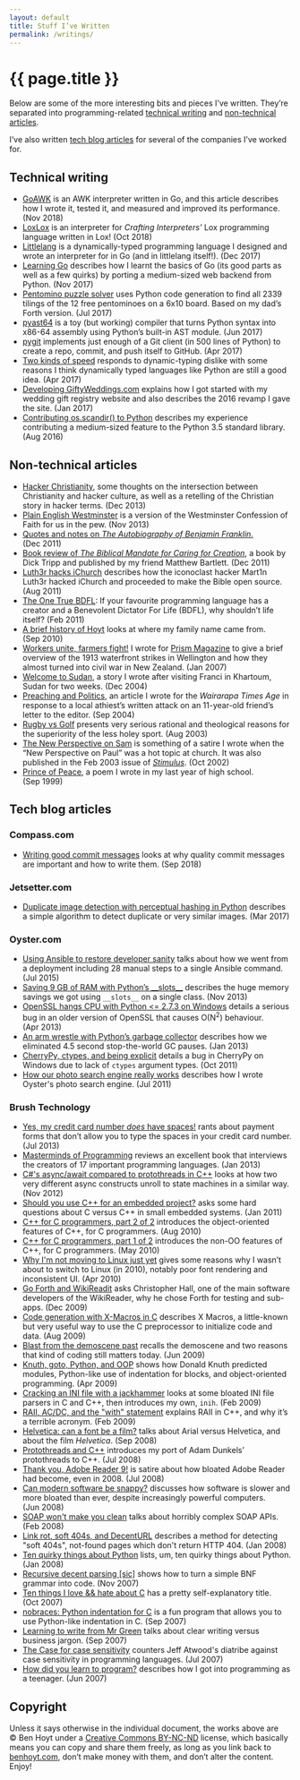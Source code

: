 ```yaml
---
layout: default
title: Stuff I’ve Written
permalink: /writings/
---
```

# {{ page.title }}

Below are some of the more interesting bits and pieces I’ve written. They’re separated into programming-related [technical writing](#technical-writing) and [non-technical articles](#non-technical-articles).

I’ve also written [tech blog articles](#tech-blog-articles) for several of the companies I’ve worked for.


## Technical writing

* [GoAWK](/writings/goawk/) is an AWK interpreter written in Go, and this article describes how I wrote it, tested it, and measured and improved its performance. (Nov&nbsp;2018)
* [LoxLox](/writings/loxlox/) is an interpreter for *Crafting Interpreters'* Lox programming language written in Lox! (Oct&nbsp;2018)
* [Littlelang](/writings/littlelang/) is a dynamically-typed programming language I designed and wrote an interpreter for in Go (and in littlelang itself!). (Dec&nbsp;2017)
* [Learning Go](/writings/learning-go/) describes how I learnt the basics of Go (its good parts as well as a few quirks) by porting a medium-sized web backend from Python. (Nov&nbsp;2017)
* [Pentomino puzzle solver](/writings/python-pentomino/) uses Python code generation to find all 2339 tilings of the 12 free pentominoes on a 6x10 board. Based on my dad&rsquo;s Forth version. (Jul&nbsp;2017)
* [pyast64](/writings/pyast64/) is a toy (but working) compiler that turns Python syntax into x86-64 assembly using Python&rsquo;s built-in AST module. (Jun&nbsp;2017)
* [pygit](/writings/pygit/) implements just enough of a Git client (in 500 lines of Python) to create a repo, commit, and push itself to GitHub. (Apr&nbsp;2017)
* [Two kinds of speed](/writings/language-speed/) responds to dynamic-typing dislike with some reasons I think dynamically typed languages like Python are still a good idea. (Apr&nbsp;2017)
* [Developing GiftyWeddings.com](/writings/gifty/) explains how I got started with my wedding gift registry website and also describes the 2016 revamp I gave the site. (Jan&nbsp;2017)
* [Contributing os.scandir() to Python](/writings/scandir/) describes my experience contributing a medium-sized feature to the Python 3.5 standard library. (Aug&nbsp;2016)


## Non-technical articles

* [Hacker Christianity](http://aliensintheapple.com/2013/12/22/hacker-christianity/), some thoughts on the intersection between Christianity and hacker culture, as well as a retelling of the Christian story in hacker terms. (Dec&nbsp;2013)
* [Plain English Westminster](/writings/pew/) is a version of the Westminster Confession of Faith for us in the <span class="sc">pew</span>. (Nov&nbsp;2013)
* [Quotes and notes on *The Autobiography of Benjamin Franklin*.](http://aliensintheapple.com/2011/12/23/the-autobiography-of-benjamin-franklin/) (Dec&nbsp;2011)
* [Book review of *The Biblical Mandate for Caring for Creation*](http://aliensintheapple.com/2011/12/02/caring-for-creation/), a book by Dick Tripp and published by my friend Matthew Bartlett. (Dec&nbsp;2011)
* [Luth3r hacks iChurch](http://aliensintheapple.wordpress.com/2011/08/30/luth3r-hacks-ichurch-makes-bible-open-source/) describes how the iconoclast hacker Mart1n Luth3r hacked iChurch and proceeded to make the Bible open source. (Aug&nbsp;2011)
* [The One True BDFL](http://aliensintheapple.wordpress.com/2011/02/14/the-one-true-bdfl/): If your favourite programming language has a creator and a Benevolent Dictator For Life (BDFL), why shouldn&rsquo;t life itself? (Feb&nbsp;2011)
* [A brief history of Hoyt](http://aliensintheapple.wordpress.com/2010/09/08/a-brief-history-of-hoyt/) looks at where my family name came from. (Sep&nbsp;2010)
* [Workers unite, farmers fight!](/prism-magazine/issue5/history1.html) I wrote for [Prism Magazine](/prism-magazine/) to give a brief overview of the 1913 waterfront strikes in Wellington and how they almost turned into civil war in New Zealand. (Jan&nbsp;2007)
* [Welcome to Sudan](/writings/welcome-to-sudan/), a story I wrote after visiting Franci in Khartoum, Sudan for two weeks. (Dec&nbsp;2004)
* [Preaching and Politics](/writings/preaching-and-politics/), an article I wrote for the *Wairarapa Times Age* in response to a local athiest&rsquo;s written attack on an 11-year-old friend&rsquo;s letter to the editor. (Sep&nbsp;2004)
* [Rugby vs Golf](/prism-magazine/issue2/satire.html) presents very serious rational and theological reasons for the superiority of the less holey sport. (Aug&nbsp;2003)
* [The New Perspective on Sam](/prism-magazine/articles/npsam.html) is something of a satire I wrote when the &ldquo;New Perspective on Paul&rdquo; was a hot topic at church. It was also published in the Feb&nbsp;2003 issue of [*Stimulus*](http://www.laidlaw.ac.nz/stimulus). (Oct&nbsp;2002)
* [Prince of Peace](/writings/prince-of-peace/), a poem I wrote in my last year of high school. (Sep&nbsp;1999)


## Tech blog articles

### Compass.com

* [Writing good commit messages](/writings/writing-good-commit-messages/) looks at why quality commit messages are important and how to write them. (Sep&nbsp;2018)

### Jetsetter.com

* [Duplicate image detection with perceptual hashing in Python](/writings/duplicate-image-detection/) describes a simple algorithm to detect duplicate or very similar images. (Mar&nbsp;2017)

### Oyster.com

* [Using Ansible to restore developer sanity](/writings/using-ansible-to-restore-developer-sanity/) talks about how we went from a deployment including 28 manual steps to a single Ansible command. (Jul&nbsp;2015)
* [Saving 9 GB of RAM with Python’s \_\_slots\_\_](/writings/save-ram-with-python-slots/) describes the huge memory savings we got using `__slots__` on a single class. (Nov&nbsp;2013)
* [OpenSSL hangs CPU with Python <= 2.7.3 on Windows](/writings/openssl-python-windows/) details a serious bug in an older version of OpenSSL that causes O(N<sup>2</sup>) behaviour. (Apr&nbsp;2013)
* [An arm wrestle with Python’s garbage collector](/writings/pythons-garbage-collector/) describes how we eliminated 4.5 second stop-the-world GC pauses. (Jan&nbsp;2013)
* [CherryPy, ctypes, and being explicit](/writings/cherrypy-ctypes-and-being-explicit/) details a bug in CherryPy on Windows due to lack of `ctypes` argument types. (Oct&nbsp;2011)
* [How our photo search engine really works](/writings/how-our-photo-search-engine-really-works/) describes how I wrote Oyster's photo search engine. (Jul&nbsp;2011)

### Brush Technology

* [Yes, my credit card number *does* have spaces!](http://blog.brush.co.nz/2013/07/card-number/) rants about payment forms that don’t allow you to type the spaces in your credit card number. (Jul&nbsp;2013)
* [Masterminds of Programming](http://blog.brush.co.nz/2013/01/masterminds-of-programming/) reviews an excellent book that interviews the creators of 17 important programming languages. (Jan&nbsp;2013)
* [C#'s async/await compared to protothreads in C++](http://blog.brush.co.nz/2012/11/async-await-protothreads-cpp/) looks at how two very different async constructs unroll to state machines in a similar way. (Nov&nbsp;2012)
* [Should you use C++ for an embedded project?](http://blog.brush.co.nz/2011/01/cpp-embedded/) asks some hard questions about C versus C++ in small embedded systems. (Jan&nbsp;2011)
* [C++ for C programmers, part 2 of 2](http://blog.brush.co.nz/2010/08/cpp-2/) introduces the object-oriented features of C++, for C programmers. (Aug&nbsp;2010)
* [C++ for C programmers, part 1 of 2](http://blog.brush.co.nz/2010/05/cpp-1/) introduces the non-OO features of C++, for C programmers. (May&nbsp;2010)
* [Why I'm not moving to Linux just yet](http://blog.brush.co.nz/2010/04/not-linux-yet/) gives some reasons why I wasn’t about to switch to Linux (in 2010), notably poor font rendering and inconsistent UI. (Apr&nbsp;2010)
* [Go Forth and WikiReadit](http://blog.brush.co.nz/2009/12/wikireader/) asks Christopher Hall, one of the main software developers of the WikiReader, why he chose Forth for testing and sub-apps. (Dec&nbsp;2009)
* [Code generation with X-Macros in C](http://blog.brush.co.nz/2009/08/xmacros/) describes X Macros, a little-known but very useful way to use the C preprocessor to initialize code and data. (Aug&nbsp;2009)
* [Blast from the demoscene past](http://blog.brush.co.nz/2009/06/scene/) recalls the demoscene and two reasons that kind of coding still matters today. (Jun&nbsp;2009)
* [Knuth, goto, Python, and OOP](http://blog.brush.co.nz/2009/04/knuth/) shows how Donald Knuth predicted modules, Python-like use of indentation for blocks, and object-oriented programming. (Apr&nbsp;2009)
* [Cracking an INI file with a jackhammer](http://blog.brush.co.nz/2009/02/inih/) looks at some bloated INI file parsers in C and C++, then introduces my own, `inih`. (Feb&nbsp;2009)
* [RAII, AC/DC, and the "with" statement](http://blog.brush.co.nz/2009/02/raii-acdc/) explains RAII in C++, and why it’s a terrible acronym. (Feb&nbsp;2009)
* [Helvetica: can a font be a film?](http://blog.brush.co.nz/2008/09/helvetica/) talks about Arial versus Helvetica, and about the film *Helvetica*. (Sep&nbsp;2008)
* [Protothreads and C++](http://blog.brush.co.nz/2008/07/protothreads/) introduces my port of Adam Dunkels’ protothreads to C++. (Jul&nbsp;2008)
* [Thank you, Adobe Reader 9!](http://blog.brush.co.nz/2008/07/adobe-reader-9/) is satire about how bloated Adobe Reader had become, even in 2008. (Jul&nbsp;2008)
* [Can modern software be snappy?](http://blog.brush.co.nz/2008/06/snappy-software/) discusses how software is slower and more bloated than ever, despite increasingly powerful computers. (Jun&nbsp;2008)
* [SOAP won't make you clean](http://blog.brush.co.nz/2008/02/soap-is-dirty/) talks about horribly complex SOAP APIs. (Feb&nbsp;2008)
* [Link rot, soft 404s, and DecentURL](http://blog.brush.co.nz/2008/01/soft404s/) describes a method for detecting "soft 404s", not-found pages which don't return HTTP 404. (Jan&nbsp;2008)
* [Ten quirky things about Python](http://blog.brush.co.nz/2008/01/ten-python-quirkies/) lists, um, ten quirky things about Python. (Jan&nbsp;2008)
* [Recursive decent parsing [sic]](http://blog.brush.co.nz/2007/11/recursive-decent/) shows how to turn a simple BNF grammar into code. (Nov&nbsp;2007)
* [Ten things I love && hate about C](http://blog.brush.co.nz/2007/10/ten-things-about-c/) has a pretty self-explanatory title. (Oct&nbsp;2007)
* [nobraces: Python indentation for C](http://blog.brush.co.nz/2007/09/nobraces/) is a fun program that allows you to use Python-like indentation in C. (Sep&nbsp;2007)
* [Learning to write from Mr Green](http://blog.brush.co.nz/2007/09/learning-to-write/) talks about clear writing versus business jargon. (Sep&nbsp;2007)
* [The Case for case sensitivity](http://blog.brush.co.nz/2007/07/the-case-for-case-sensitivity/) counters Jeff Atwood's diatribe against case sensitivity in programming languages. (Jul&nbsp;2007)
* [How did you learn to program?](http://blog.brush.co.nz/2007/06/how-did-you-learn-to-program/) describes how I got into programming as a teenager. (Jun&nbsp;2007)


## Copyright

Unless it says otherwise in the individual document, the works above are &copy;&nbsp;Ben&nbsp;Hoyt under a [Creative Commons BY-NC-ND](http://creativecommons.org/licenses/by-nc-nd/3.0/) license, which basically means you can copy and share them freely, as long as you link back to [benhoyt.com](http://benhoyt.com/), don&rsquo;t make money with them, and don&rsquo;t alter the content. Enjoy!
